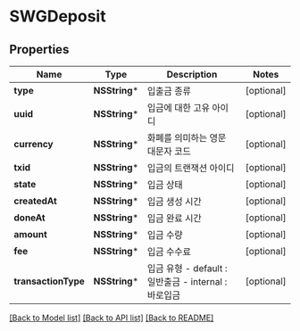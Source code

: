 # SWGDeposit

## Properties
Name | Type | Description | Notes
------------ | ------------- | ------------- | -------------
**type** | **NSString*** | 입출금 종류 | [optional] 
**uuid** | **NSString*** | 입금에 대한 고유 아이디 | [optional] 
**currency** | **NSString*** | 화폐를 의미하는 영문 대문자 코드 | [optional] 
**txid** | **NSString*** | 입금의 트랜잭션 아이디 | [optional] 
**state** | **NSString*** | 입금 상태 | [optional] 
**createdAt** | **NSString*** | 입금 생성 시간 | [optional] 
**doneAt** | **NSString*** | 입금 완료 시간 | [optional] 
**amount** | **NSString*** | 입금 수량 | [optional] 
**fee** | **NSString*** | 입금 수수료 | [optional] 
**transactionType** | **NSString*** | 입금 유형 - default : 일반출금 - internal : 바로입금  | [optional] 

[[Back to Model list]](../README.md#documentation-for-models) [[Back to API list]](../README.md#documentation-for-api-endpoints) [[Back to README]](../README.md)


